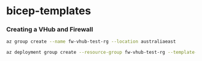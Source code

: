# bicep-templates


### Creating a VHub and Firewall
```bash
az group create --name fw-vhub-test-rg --location australiaeast
```
```bash
az deployment group create --resource-group fw-vhub-test-rg --template-file main.bicep --what-if --parameters adminUsername=ths-admin
```